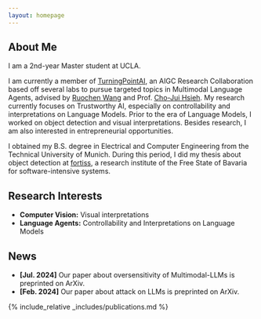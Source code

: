 ```yaml
---
layout: homepage
---
```


## About Me

I am a 2nd-year Master student at UCLA.

I am currently a member of [TurningPointAI](https://turningpoint-ai.com), an AIGC Research Collaboration based off several labs to pursue targeted topics in Multimodal Language Agents, advised by [Ruochen Wang](https://ruocwang.github.io/) and Prof. [Cho-Jui Hsieh](https://web.cs.ucla.edu/~chohsieh/). My research currently focuses on Trustworthy AI, especially on controllability and interpretations on Language Models. Prior to the era of Language Models, I worked on object detection and visual interpretations. Besides research, I am also interested in entrepreneurial opportunities.

I obtained my B.S. degree in Electrical and Computer Engineering from the Technical University of Munich. During this period, I did my thesis about object detection at [fortiss](https://www.fortiss.org/), a research institute of the Free State of Bavaria for software-intensive systems.

## Research Interests

- **Computer Vision:** Visual interpretations
- **Language Agents:** Controllability and Interpretations on Language Models

## News

- **[Jul. 2024]** Our paper about oversensitivity of Multimodal-LLMs is preprinted on ArXiv.
- **[Feb. 2024]** Our paper about attack on LLMs is preprinted on ArXiv.

<!--
- **[Feb. 2020]** Our paper about incremental learning is accepted to CVPR 2020.
- **[Feb. 2020]** We will host the ACM Multimedia Asia 2020 conference in Singapore!
- **[Sept. 2019]** Our paper about few-shot learning is accepted to NeurIPS 2019.
- **[Mar. 2019]** Our paper about few-shot learning is accepted to CVPR 2019.

{% include_relative _includes/services.md %}
-->

{% include_relative _includes/publications.md %}
